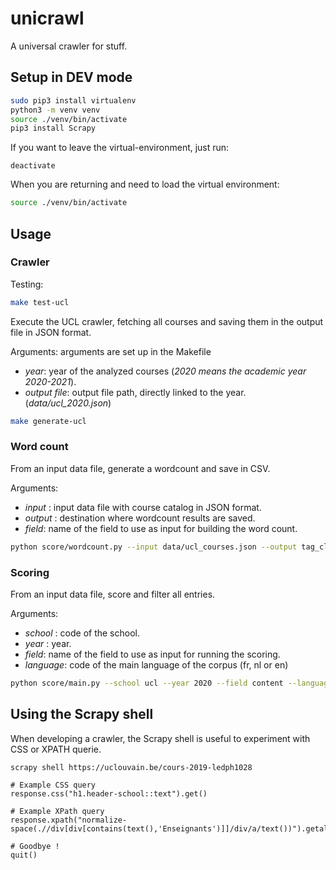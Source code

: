# unicrawl

A universal crawler for stuff.

## Setup in DEV mode

```bash
sudo pip3 install virtualenv
python3 -m venv venv
source ./venv/bin/activate
pip3 install Scrapy
```

If you want to leave the virtual-environment, just run:
```
deactivate
```

When you are returning and need to load the virtual environment:
````bash
source ./venv/bin/activate
````

## Usage

### Crawler

Testing: 

```bash
make test-ucl
```

Execute the UCL crawler, fetching all courses and saving them in the output file in JSON format.

Arguments: arguments are set up in the Makefile
- *year*: year of the analyzed courses (*2020 means the academic year 2020-2021*). 
- *output file*: output file path, directly linked to the year. (*data/ucl_2020.json*)

```bash
make generate-ucl
```

###  Word count

From an input data file, generate a wordcount and save in CSV.

Arguments:
- *input* : input data file with course catalog in JSON format. 
- *output* : destination where wordcount results are saved. 
- *field*: name of the field to use as input for building the word count.

````bash
python score/wordcount.py --input data/ucl_courses.json --output tag_cloud.csv --field content
````

### Scoring

From an input data file, score and filter all entries.

Arguments:
- *school* : code of the school. 
- *year* : year. 
- *field*: name of the field to use as input for running the scoring.
- *language*: code of the main language of the corpus (fr, nl or en)

```bash
python score/main.py --school ucl --year 2020 --field content --language fr
```

## Using the Scrapy shell

When developing a crawler, the Scrapy shell is useful to experiment with CSS or XPATH querie.

```
scrapy shell https://uclouvain.be/cours-2019-ledph1028

# Example CSS query
response.css("h1.header-school::text").get()

# Example XPath query
response.xpath("normalize-space(.//div[div[contains(text(),'Enseignants')]]/div/a/text())").getall()

# Goodbye !
quit()
``` 
